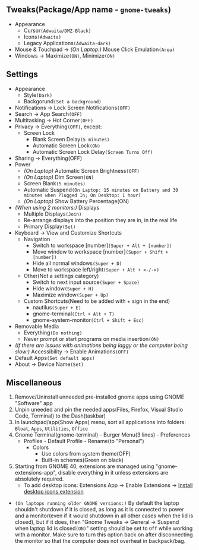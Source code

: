 ## Tweaks(Package/App name - `gnome-tweaks`)
* Appearance
    * Cursor`(Adwaita/DMZ-Black)`
    * Icons`(Adwaita)`
    * Legacy Applications`(Adwaita-dark)`
* Mouse & Touchpad -> *(On Laptop:)* Mouse Click Emulation`(Area)`
* Windows -> Maximize`(ON)`, Minimize`(ON)`


## Settings
* Appearance
	* Style`(Dark)`
	* Backgorund`(Set a background)`
* Notifications -> Lock Screen Notifications`(OFF)`
* Search -> App Search`(OFF)`
* Multitasking -> Hot Corner`(OFF)`
* Privacy -> Everything`(OFF)`, except: 
	* Screen Lock 
		* Blank Screen Delay`(5 minutes)`
		* Automatic Screen Lock`(ON)`
		* Automatic Screen Lock Delay`(Screen Turns Off)`
* Sharing -> Everything(OFF)
* Power
	* *(On Laptop)* Automatic Screen Brightness`(OFF)`
	* *(On Laptop)* Dim Screen`(ON)`
	* Screen Blank`(5 minutes)`
	* Automatic Suspend`(On Laptop: 15 minutes on Battery and 30 minutes when Plugged In; On Desktop: 1 hour)`
	* *(On Laptop)* Show Battery Percentage(ON)
* *(When using 2 monitors:)* Displays
	* Multiple Displays`(Join)`
	* Re-arrange displays into the position they are in, in the real life
	* Primary Display`(Set)`
* Keyboard -> View and Customize Shortcuts
	* Navigation
		* Switch to workspace [number]`(Super + Alt + [number])`
		* Move window to workspace [number]`(Super + Shift + [number])`
		* Hide all normal windows`(Super + D)`
		* Move to workspace left/right`(Super + Alt + <-/->)`
	* Other(Not a settings category)
		* Switch to next input source`(Super + Space)`
		* Hide window`(Super + H)`
		* Maximize window`(Super + Up)`
	* Custom Shortcuts(Need to be added with + sign in the end)
		* nautilus`(Super + E)`
		* gnome-terminal`(Ctrl + Alt + T)`
		* gnome-system-monitor`(Ctrl + Shift + Esc)`
* Removable Media
	* Everything`(Do nothing)`
	* Never prompt or start programs on media insertion`(ON)`
* *(If there are issues with animations being laggy or the computer being slow:)* Accessibility -> Enable Animations`(OFF)`
* Default Apps`(Set default apps)`
* About -> Device Name`(Set)`


## Miscellaneous
1. Remove/Uninstall unneeded pre-installed gnome apps using GNOME "Software" app
2. Unpin uneeded and pin the needed apps(Files, Firefox, Visual Studio Code, Terminal) to the Dash(taskbar)
3. In launchpad/app(Show Apps) menu, sort all applications into folders: `Bloat`, `Apps`, `Utilities`, `Office`
4. Gnome Terminal(gnome-terminal) - Burger Menu(3 lines) - Preferences
	* Profiles - Default Profile - Rename(to "Personal")
		* Colors
			* Use colors from system theme(OFF)
			* Built-in schemes(Green on black)
5. Starting from GNOME 40, extensions are managed using "gnome-extensions-app", disable everything in it unless extensions are absolutely required.
	* To add desktop icons: Extensions App -> Enable Extensions -> [Install desktop icons extension](https://extensions.gnome.org/extension/2087/desktop-icons-ng-ding/)
* `(On laptops running older GNOME versions:)` By default the laptop shouldn't shutdown if it is closed, as long as it is connected to power and a monitor(even if it would shutdown in all other cases when the lid is closed), but if it does, then "Gnome Tweaks -> General -> Suspend when laptop lid is closed`(ON)`" setting should be set to `Off` while working with a monitor. Make sure to turn this option back on after disconnecting the monitor so that the computer does not overheat in backpack/bag.
